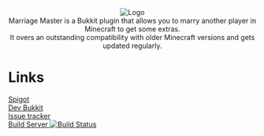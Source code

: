 <div style="text-align:center"><img src ="https://pcgamingfreaks.at/images/marriagemaster.png" alt="Logo" /></div>
<div style="text-align:center">Marriage Master is a Bukkit plugin that allows you to marry another player in Minecraft to get some extras.<br/>
It overs an outstanding compatibility with older Minecraft versions and gets updated regularly.</div>



# Links
[Spigot](https://www.spigotmc.org/resources/marriage-master.19273/)</br>
[Dev Bukkit](http://dev.bukkit.org/bukkit-plugins/marriage-master/)</br>
[Issue tracker](https://github.com/GeorgH93/Bukkit_MarriageMaster/issues)</br>
[Build Server ![Build Status](https://ci.pcgamingfreaks.at/job/MarriageMaster/badge/icon)](http://ci.pcgamingfreaks.at/job/MarriageMaster/)